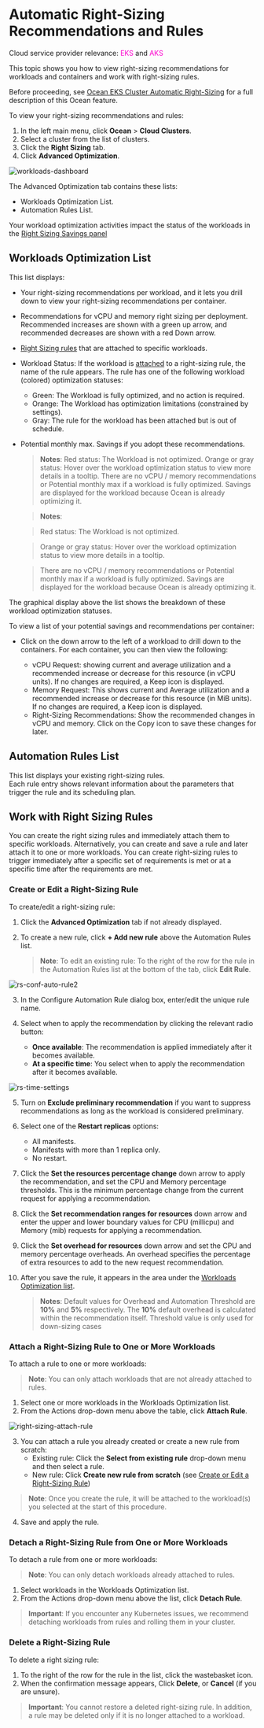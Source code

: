 <meta name=“robots” content=“noindex”>

#  Automatic Right-Sizing Recommendations and Rules

Cloud service provider relevance: <font color="#FC01CC">EKS</font> and <font color="#FC01CC">AKS</font>

This topic shows you how to view right-sizing recommendations for workloads and containers and work with right-sizing rules.

Before proceeding, see [Ocean EKS Cluster Automatic Right-Sizing](https://docs.spot.io/ocean/features/ocean-cluster-right-sizing-tab) for a full description of this Ocean feature.

To view your right-sizing recommendations and rules: 

1. In the left main menu, click **Ocean** > **Cloud Clusters**.
2. Select a cluster from the list of clusters.
3. Click the **Right Sizing** tab.  
4. Click **Advanced Optimization**. 

![workloads-dashboard](https://github.com/user-attachments/assets/37d2a1b6-61bb-4a77-acf7-32ea66df9e5d)

The Advanced Optimization tab contains these lists:  

*  Workloads Optimization List. 
*  Automation Rules List.

Your workload optimization activities impact the status of the workloads in the [Right Sizing Savings panel](ocean/features/ocean-cluster-right-sizing-tab?id=right-sizing-savings-panel)

##  Workloads Optimization List 

This list displays:  

*  Your right-sizing recommendations per workload, and it lets you drill down to view your right-sizing recommendations per container. 
*  Recommendations for vCPU and memory right sizing per deployment. Recommended increases are shown with a green up arrow, and recommended decreases are shown with a red Down arrow.  
*  [Right Sizing rules]() that are attached to specific workloads.
*  Workload Status: If the workload is [attached](ocean/features/ocean-cluster-right-sizing-recom-tab?id=attach-a-right-sizing-rule-to-one-or-more-workloads) to a right-sizing rule, the name of the rule appears. The rule has one of the following workload (colored) optimization statuses:
   *  Green: The Workload is fully optimized, and no action is required.
   *  Orange: The Workload has optimization limitations (constrained by settings). 
   *  Gray: The rule for the workload has been attached but is out of schedule.
 * Potential monthly max. Savings if you adopt these recommendations.
   
   > **Notes**:
   > Red status: The Workload is not optimized.
   > Orange or gray status: Hover over the workload optimization status to view more details in a tooltip.
   > There are no vCPU / memory recommendations or Potential monthly max if a workload is fully optimized. Savings are displayed for the workload because Ocean is already optimizing it.

      
   > **Notes**:

   > Red status: The Workload is not optimized.
   
   > Orange or gray status: Hover over the workload optimization status to view more details in a tooltip.

   > There are no vCPU / memory recommendations or Potential monthly max if a workload is fully optimized. Savings are displayed for the workload because Ocean is already optimizing it.

The graphical display above the list shows the breakdown of these workload optimization statuses.

To view a list of your potential savings and recommendations per container: 

*  Click on the down arrow to the left of a workload to drill down to the containers. For each container, you can then view the following: 

    *  vCPU Request: showing current and average utilization and a recommended increase or decrease for this resource (in vCPU units). If no changes are required, a Keep icon is displayed. 
    *  Memory Request: This shows current and Average utilization and a recommended increase or decrease for this resource (in MiB units). If no changes are required, a Keep icon is displayed. 
    *  Right-Sizing Recommendations: Show the recommended changes in vCPU and memory. Click on the Copy icon to save these changes for later. 

##  Automation Rules List 

This list displays your existing right-sizing rules.  
Each rule entry shows relevant information about the parameters that trigger the rule and its scheduling plan. 

##  Work with Right Sizing Rules 

You can create the right sizing rules and immediately attach them to specific workloads. Alternatively, you can create and save a rule and later attach it to one or more workloads. 
You can create right-sizing rules to trigger immediately after a specific set of requirements is met or at a specific time after the requirements are met. 

###   Create or Edit a Right-Sizing Rule 

To create/edit a right-sizing rule: 

1.   Click the **Advanced Optimization** tab if not already displayed.
2.   To create a new rule,	click **+ Add new rule** above the Automation Rules list.
     
     >**Note**: To edit an existing rule: To the right of the row for the rule in the Automation Rules list at the bottom of the tab, click **Edit Rule**. 

![rs-conf-auto-rule2](https://github.com/user-attachments/assets/fa96a30d-15ad-443a-b5a0-925edbbb98be)

<!--NEW SCREEN REQUIRED - NEW SCREEN REQUIRED -NEW SCREEN REQUIRED NEW SCREEN REQUIRED-->

3.   In the Configure Automation Rule dialog box, enter/edit the unique rule name.
4.   Select when to apply the recommendation by clicking the relevant radio button: 

      *   **Once available**: The recommendation is applied immediately after it becomes available. 
      *   **At a specific time**: You select when to apply the recommendation after it becomes available.

![rs-time-settings](https://github.com/user-attachments/assets/aca5e891-e382-4863-aa4e-7972c4f362df)

5. Turn on **Exclude preliminary recommendation** if you want to suppress recommendations as long as the workload is considered preliminary.
6. Select one of the **Restart replicas** options:
   * All manifests.
   * Manifests with more than 1 replica only.
   * No restart.
7. Click the **Set the resources percentage change** down arrow to apply the recommendation, and set the CPU and Memory percentage thresholds. This is the minimum percentage change from the current request for applying a recommendation.
8. Click the **Set recommendation ranges for resources** down arrow and enter the upper and lower boundary values for CPU (millicpu) and Memory (mib) requests for applying a recommendation.
9. Click the **Set overhead for resources** down arrow and set the CPU and memory percentage overheads. An overhead specifies the percentage of extra resources to add to the new request recommendation.
10. After you save the rule, it appears in the area under the [Workloads Optimization list](https://docs.spot.io/ocean/features/ocean-cluster-right-sizing-recom-tab?id=workloads-optimization-list).

    > **Notes**:
    > Default values for Overhead and Automation Threshold are **10%** and **5%** respectively.
    > The **10%** default overhead is calculated within the recommendation itself.
    > Threshold value is only used for down-sizing cases

###   Attach a Right-Sizing Rule to One or More Workloads 

To attach a rule to one or more workloads: 

>**Note**: You can only attach workloads that are not already attached to rules.

1.   Select one or more workloads in the Workloads Optimization list. 
2.   From the Actions drop-down menu above the table, click **Attach Rule**.

![right-sizing-attach-rule](https://github.com/spotinst/help/assets/159915991/dbc36aec-bc82-4b01-a75a-a6776970a785)

3.   You can attach a rule you already created or create a new rule from scratch:
      *   Existing rule: Click the **Select from existing rule** drop-down menu and then select a rule. 
      *   New rule: Click **Create new rule from scratch** (see [Create or Edit a Right-Sizing Rule]())
  
>**Note**: Once you create the rule, it will be attached to the workload(s) you selected at the start of this procedure. 

4.   Save and apply the rule. 

###   Detach a Right-Sizing Rule from One or More Workloads 

To detach a rule from one or more workloads: 

>**Note**: You can only detach workloads already attached to rules.

1.   Select workloads in the Workloads Optimization list.
2.   From the Actions drop-down menu above the list, click **Detach Rule**.

>**Important**: If you encounter any Kubernetes issues, we recommend detaching workloads from rules and rolling them in your cluster.

###   Delete a Right-Sizing Rule 

To delete a right sizing rule: 

1.   To the right of the row for the rule in the list, click the wastebasket icon. 
2.   When the confirmation message appears, Click **Delete**, or **Cancel** (if you are unsure). 

>**Important**: You cannot restore a deleted right-sizing rule. In addition, a rule may be deleted only if it is no longer attached to a workload.

<!-- # Best Practices

These are the Right-Sizing Best Practices:

* Ensure more than one replica for the Admission Controller and VPA.
* Limits (percentage thresholds) should not have the same values as requests.
* If you set overheads for resources, Start with a relatively high overhead (20%) and decrease it with time.
* Install the Spot VPA project. Then restart pods, and then restart policies and flags.
* If you set boundaries (recommendation ranges for resources), do not apply the rule to all workloads. All services have different purposes.


